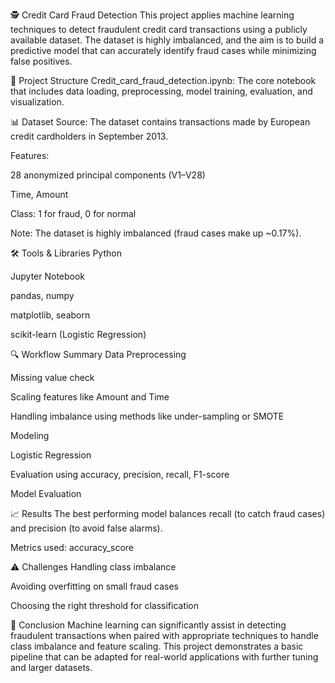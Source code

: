 🕵️ Credit Card Fraud Detection
This project applies machine learning techniques to detect fraudulent credit card transactions using a publicly available dataset. The dataset is highly imbalanced, and the aim is to build a predictive model that can accurately identify fraud cases while minimizing false positives.

📁 Project Structure
Credit_card_fraud_detection.ipynb: The core notebook that includes data loading, preprocessing, model training, evaluation, and visualization.

📊 Dataset
Source: The dataset contains transactions made by European credit cardholders in September 2013.

Features:

28 anonymized principal components (V1–V28)

Time, Amount

Class: 1 for fraud, 0 for normal

Note: The dataset is highly imbalanced (fraud cases make up ~0.17%).

🛠️ Tools & Libraries
Python

Jupyter Notebook

pandas, numpy

matplotlib, seaborn

scikit-learn (Logistic Regression)

🔍 Workflow Summary
Data Preprocessing

Missing value check

Scaling features like Amount and Time

Handling imbalance using methods like under-sampling or SMOTE


Modeling

Logistic Regression


Evaluation using accuracy, precision, recall, F1-score

Model Evaluation



📈 Results
The best performing model balances recall (to catch fraud cases) and precision (to avoid false alarms).

Metrics used: accuracy_score

⚠️ Challenges
Handling class imbalance

Avoiding overfitting on small fraud cases

Choosing the right threshold for classification

📌 Conclusion
Machine learning can significantly assist in detecting fraudulent transactions when paired with appropriate techniques to handle class imbalance and feature scaling. This project demonstrates a basic pipeline that can be adapted for real-world applications with further tuning and larger datasets.

